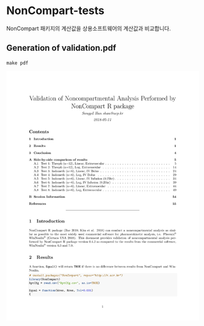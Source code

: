 # NonCompart-tests

NonCompart 패키지의 계산값을 상용소프트웨어의 계산값과 비교합니다.

## Generation of validation.pdf

```
make pdf
```

![](cover.png)
